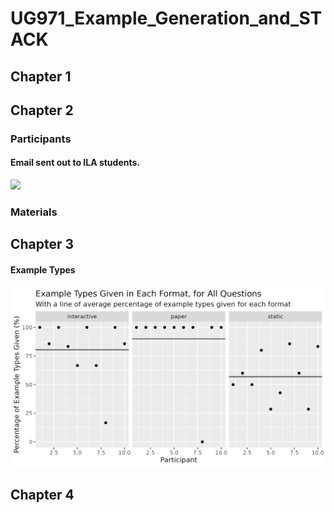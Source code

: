# UG971_Example_Generation_and_STACK
## Chapter 1
## Chapter 2
### Participants
#### Email sent out to ILA students.

<img src="https://github.com/eilidhmillin/UG971_Example_Generation_and_STACK/blob/a1007ece997e5b2e6cec9db5862d9ed1d010c253/email_to_students.png" width= 50%>



### Materials
## Chapter 3
#### Example Types
![Example_Types_Plot](Plots/example_types_plot.png)
## Chapter 4




